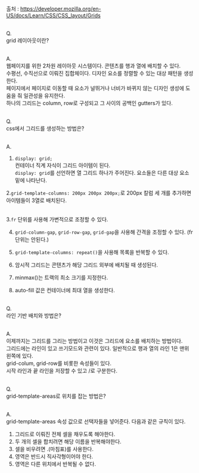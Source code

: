 출처 : https://developer.mozilla.org/en-US/docs/Learn/CSS/CSS_layout/Grids<br/><br/>

Q.<br/>
grid 레이아웃이란?
<br/><br/>

A.<br/>
웹페이지를 위한 2차원 레이아웃 시스템이다. 콘텐츠를 행과 열에 배치할 수 있다.<br/>
수평선, 수직선으로 이뤄진 집합체이다. 디자인 요소를 정렬할 수 있는 대상 패턴을 생성한다.<br/>
페이지에서 페이지로 이동할 때 요소가 널뛰거나 너비가 바뀌지 않는 디자인 생성에 도움을 줘 일관성을 유지한다.<br/>
하나의 그리드는 column, row로 구성되고 그 사이의 공백인 gutters가 있다.
<br/><br/>

Q.<br/>
css에서 그리드를 생성하는 방법은?
<br/><br/>

A.<br/>
1. `display: grid;`<br/>
컨테이너 직계 자식이 그리드 아이템이 된다.<br/>
`display: grid`를 선언하면 열 그리드 하나가 주어진다. 요소들은 다른 대상 요소밑에 나타난다.<br/>

2.`grid-template-columns: 200px 200px 200px;`로 200px 칼럼 세 개를 추가하면 아이템들이 3열로 배치된다.<br/>
<br/>

3.`fr` 단위를 사용해 가변적으로 조정할 수 있다.

4. `grid-column-gap`, `grid-row-gap`, `grid-gap`을 사용해 간격을 조정할 수 있다. (fr 단위는 안된다.)

5. `grid-template-columns: repeat()`을 사용해 목록을 반복할 수 있다.

6. 암시적 그리드는 콘텐츠가 해당 그리드 외부에 배치될 때 생성된다.

7. minmax()는 트랙의 최소 크기를 지정한다.

8. auto-fill 값은 컨테이너에 최대 열을 생성한다.
<br/><br/>

Q.<br/>
라인 기반 배치와 방법은?
<br/><br/>

A.<br/>
이제까지는 그리드를 그리는 방법이고 이것은 그리드에 요소를 배치하는 방법이다.<br/>
그리드에는 라인이 있고 쓰기모드와 관련이 있다. 일반적으로 행과 열의 라인 1은 맨위 왼쪽에 있다.<br/>
grid-colum, grid-row를 비롯한 속성들이 있다.<br/>
시작 라인과 끝 라인을 저장할 수 있고 /로 구분한다.
<br/><br/>

Q.<br/>
grid-template-areas로 위치를 잡는 방법은?
<br/><br/>

A.<br/>
grid-template-areas 속성 값으로 선택자들을 넣어준다. 다음과 같은 규칙이 있다.<br/>
1. 그리드로 이뤄진 전체 셀을 채우도록 해야한다.
2. 두 개의 셀을 합치려면 해당 이름을 반복해야한다.
3. 셀을 비우려면 .(마침표)를 사용한다.
4. 영역은 반드시 직사각형이어야 한다.
5. 영역은 다른 위치에서 반복될 수 없다.
<br/><br/>